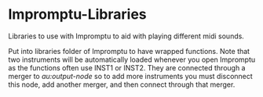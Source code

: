 Impromptu-Libraries
===================

Libraries to use with Impromptu to aid with playing different midi sounds.

Put into libraries folder of Impromptu to have wrapped functions.  Note that two instruments
will be automatically loaded whenever you open Impromptu as the functions often use
INST1 or INST2.  They are connected through a merger to *au:output-node* so to add
more instruments you must disconnect this node, add another merger, and then connect 
through that merger.  